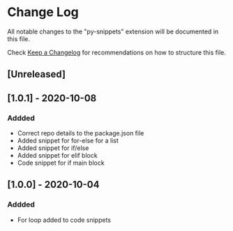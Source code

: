 # Change Log

All notable changes to the "py-snippets" extension will be documented in this file.

Check [Keep a Changelog](http://keepachangelog.com/) for recommendations on how to structure this file.

## [Unreleased]

## [1.0.1] - 2020-10-08
### Addded
- Correct repo details to the package.json file
- Added snippet for for-else for a list
- Added snippet for if/else
- Added snippet for elif block
- Code snippet for if main block

## [1.0.0] - 2020-10-04

### Addded
- For loop added to code snippets
